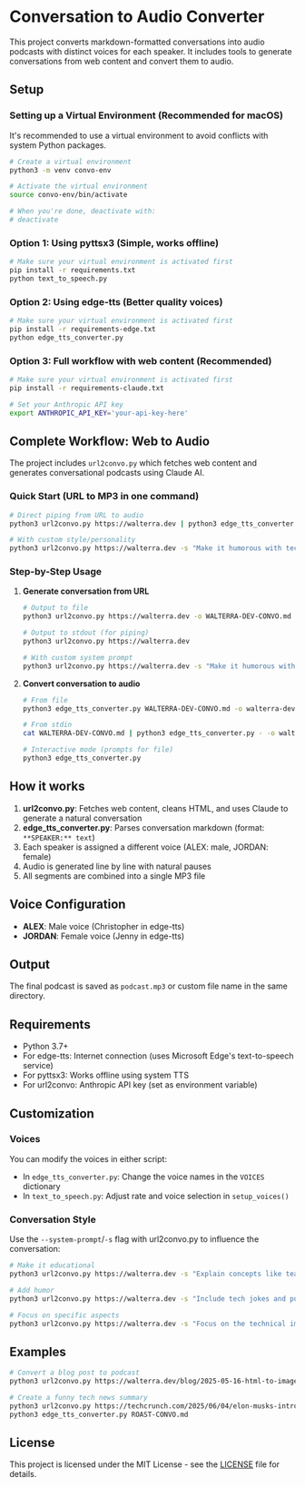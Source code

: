 # Conversation to Audio Converter

This project converts markdown-formatted conversations into audio podcasts with distinct voices for each speaker. It includes tools to generate conversations from web content and convert them to audio.

## Setup

### Setting up a Virtual Environment (Recommended for macOS)

It's recommended to use a virtual environment to avoid conflicts with system Python packages.

```bash
# Create a virtual environment
python3 -m venv convo-env

# Activate the virtual environment
source convo-env/bin/activate

# When you're done, deactivate with:
# deactivate
```

### Option 1: Using pyttsx3 (Simple, works offline)

```bash
# Make sure your virtual environment is activated first
pip install -r requirements.txt
python text_to_speech.py
```

### Option 2: Using edge-tts (Better quality voices)

```bash
# Make sure your virtual environment is activated first
pip install -r requirements-edge.txt
python edge_tts_converter.py
```

### Option 3: Full workflow with web content (Recommended)

```bash
# Make sure your virtual environment is activated first
pip install -r requirements-claude.txt

# Set your Anthropic API key
export ANTHROPIC_API_KEY='your-api-key-here'
```

## Complete Workflow: Web to Audio

The project includes `url2convo.py` which fetches web content and generates conversational podcasts using Claude AI.

### Quick Start (URL to MP3 in one command)

```bash
# Direct piping from URL to audio
python3 url2convo.py https://walterra.dev | python3 edge_tts_converter.py - -o walterra-dev.mp3

# With custom style/personality
python3 url2convo.py https://walterra.dev -s "Make it humorous with tech jokes" | python3 edge_tts_converter.py -
```

### Step-by-Step Usage

1. **Generate conversation from URL**

   ```bash
   # Output to file
   python3 url2convo.py https://walterra.dev -o WALTERRA-DEV-CONVO.md

   # Output to stdout (for piping)
   python3 url2convo.py https://walterra.dev

   # With custom system prompt
   python3 url2convo.py https://walterra.dev -s "Make it humorous with tech jokes"
   ```

2. **Convert conversation to audio**

   ```bash
   # From file
   python3 edge_tts_converter.py WALTERRA-DEV-CONVO.md -o walterra-dev.mp3

   # From stdin
   cat WALTERRA-DEV-CONVO.md | python3 edge_tts_converter.py - -o walterra-dev.mp3

   # Interactive mode (prompts for file)
   python3 edge_tts_converter.py
   ```

## How it works

1. **url2convo.py**: Fetches web content, cleans HTML, and uses Claude to generate a natural conversation
2. **edge_tts_converter.py**: Parses conversation markdown (format: `**SPEAKER:** text`)
3. Each speaker is assigned a different voice (ALEX: male, JORDAN: female)
4. Audio is generated line by line with natural pauses
5. All segments are combined into a single MP3 file

## Voice Configuration

- **ALEX**: Male voice (Christopher in edge-tts)
- **JORDAN**: Female voice (Jenny in edge-tts)

## Output

The final podcast is saved as `podcast.mp3` or custom file name in the same directory.

## Requirements

- Python 3.7+
- For edge-tts: Internet connection (uses Microsoft Edge's text-to-speech service)
- For pyttsx3: Works offline using system TTS
- For url2convo: Anthropic API key (set as environment variable)

## Customization

### Voices

You can modify the voices in either script:

- In `edge_tts_converter.py`: Change the voice names in the `VOICES` dictionary
- In `text_to_speech.py`: Adjust rate and voice selection in `setup_voices()`

### Conversation Style

Use the `--system-prompt`/`-s` flag with url2convo.py to influence the conversation:

```bash
# Make it educational
python3 url2convo.py https://walterra.dev -s "Explain concepts like teaching to beginners"

# Add humor
python3 url2convo.py https://walterra.dev -s "Include tech jokes and puns"

# Focus on specific aspects
python3 url2convo.py https://walterra.dev -s "Focus on the technical implementation details"
```

## Examples

```bash
# Convert a blog post to podcast
python3 url2convo.py https://walterra.dev/blog/2025-05-16-html-to-image-rendering-server | python3 edge_tts_converter.py - -o node-html2img-render-server-podcast.mp3

# Create a funny tech news summary
python3 url2convo.py https://techcrunch.com/2025/06/04/elon-musks-introduction-to-politics/ -s "Make it a roasting comedy show" -o ROAST-CONVO.md
python3 edge_tts_converter.py ROAST-CONVO.md
```

## License

This project is licensed under the MIT License - see the [LICENSE](LICENSE) file for details.
